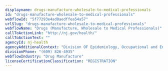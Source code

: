 ```yaml
---
displayname: drugs-manufacture-wholesale-to-medical-professionals
id: "drugs-manufacture-wholesale-to-medical-professionals"
webflowId: "5f77293e4ad0aedffea54a57"
urlSlug: "drugs-manufacture-wholesale-to-medical-professionals"
webflowName: "Drugs (Manufacture, Wholesale to Medical Professionals)"
callToActionLink: "http://nj.gov/health/"
callToActionText: ""
agencyId: nj-health
agencyAdditionalContext: "Division OF Epidemiology, Occupational and Environmental Health Services, Consumer Health Services"
divisionPhone: "(609) 826-4935"
webflowIndustry: "Drug Manufacture"
licenseCertificationClassification: "REGISTRATION"
---
```

